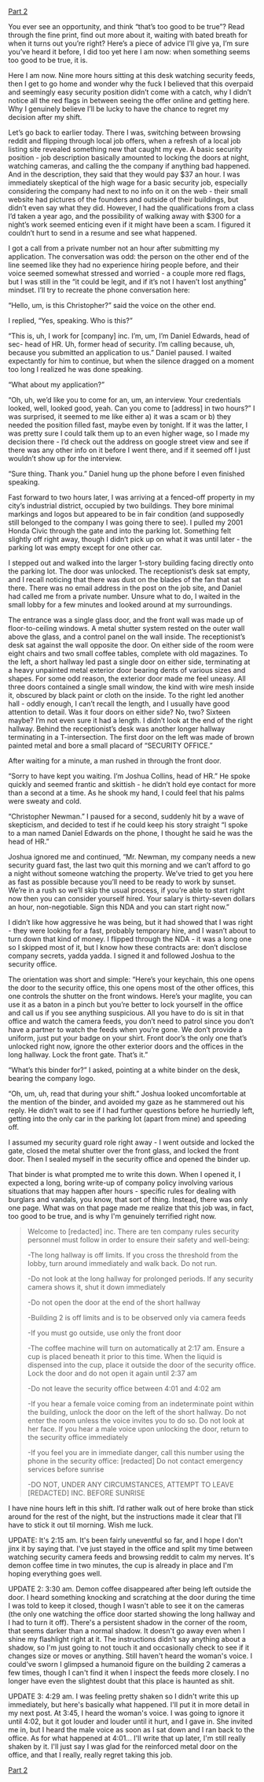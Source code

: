 [Part 2](https://old.reddit.com/r/nosleep/comments/9hdajv/ten_rules_for_the_night_security_guard_part_2/?)

You ever see an opportunity, and think “that’s too good to be true”? Read through the fine print, find out more about it, waiting with bated breath for when it turns out you’re right? Here’s a piece of advice I’ll give ya, I’m sure you’ve heard it before, I did too yet here I am now: when something seems too good to be true, it is.

Here I am now. Nine more hours sitting at this desk watching security feeds, then I get to go home and wonder why the fuck I believed that this overpaid and seemingly easy security position didn’t come with a catch, why I didn’t notice all the red flags in between seeing the offer online and getting here. Why I genuinely believe I’ll be lucky to have the chance to regret my decision after my shift.

Let’s go back to earlier today. There I was, switching between browsing reddit and flipping through local job offers, when a refresh of a local job listing site revealed something new that caught my eye. A basic security position - job description basically amounted to locking the doors at night, watching cameras, and calling the the company if anything bad happened. And in the description, they said that they would pay $37 an hour. I was immediately skeptical of the high wage for a basic security job, especially considering the company had next to no info on it on the web - their small website had pictures of the founders and outside of their buildings, but didn’t even say what they did. However, I had the qualifications from a class I’d taken a year ago, and the possibility of walking away with $300 for a night’s work seemed enticing even if it might have been a scam. I figured it couldn’t hurt to send in a resume and see what happened.

I got a call from a private number not an hour after submitting my application. The conversation was odd: the person on the other end of the line seemed like they had no experience hiring people before, and their voice seemed somewhat stressed and worried - a couple more red flags, but I was still in the “it could be legit, and if it’s not I haven’t lost anything” mindset. I’ll try to recreate the phone conversation here:

“Hello, um, is this Christopher?” said the voice on the other end.

I replied, “Yes, speaking. Who is this?”

“This is, uh, I work for [company] inc. I’m, um, I’m Daniel Edwards, head of sec- head of HR. Uh, former head of security. I’m calling because, uh, because you submitted an application to us.” Daniel paused. I waited expectantly for him to continue, but when the silence dragged on a moment too long I realized he was done speaking.

“What about my application?”

“Oh, uh, we’d like you to come for an, um, an interview. Your credentials looked, well, looked good, yeah. Can you come to [address] in two hours?” I was surprised, it seemed to me like either a) it was a scam or b) they needed the position filled fast, maybe even by tonight. If it was the latter, I was pretty sure I could talk them up to an even higher wage, so I made my decision there - I’d check out the address on google street view and see if there was any other info on it before I went there, and if it seemed off I just wouldn’t show up for the interview.

“Sure thing. Thank you.” Daniel hung up the phone before I even finished speaking.

Fast forward to two hours later, I was arriving at a fenced-off property in my city’s industrial district, occupied by two buildings. They bore minimal markings and logos but appeared to be in fair condition (and supposedly still belonged to the company I was going there to see). I pulled my 2001 Honda Civic through the gate and into the parking lot. Something felt slightly off right away, though I didn’t pick up on what it was until later - the parking lot was empty except for one other car.

I stepped out and walked into the larger 1-story building facing directly onto the parking lot. The door was unlocked. The receptionist’s desk sat empty, and I recall noticing that there was dust on the blades of the fan that sat there. There was no email address in the post on the job site, and Daniel had called me from a private number. Unsure what to do, I waited in the small lobby for a few minutes and looked around at my surroundings.

The entrance was a single glass door, and the front wall was made up of floor-to-ceiling windows. A metal shutter system rested on the outer wall above the glass, and a control panel on the wall inside. The receptionist’s desk sat against the wall opposite the door. On either side of the room were eight chairs and two small coffee tables, complete with old magazines. To the left, a short hallway led past a single door on either side, terminating at a heavy unpainted metal exterior door bearing dents of various sizes and shapes. For some odd reason, the exterior door made me feel uneasy. All three doors contained a single small window, the kind with wire mesh inside it, obscured by black paint or cloth on the inside. To the right led another hall - oddly enough, I can’t recall the length, and I usually have good attention to detail. Was it four doors on either side? No, two? Sixteen maybe? I’m not even sure it had a length. I didn’t look at the end of the right hallway. Behind the receptionist’s desk was another longer hallway terminating in a T-intersection. The first door on the left was made of brown painted metal and bore a small placard of “SECURITY OFFICE.”

After waiting for a minute, a man rushed in through the front door.

“Sorry to have kept you waiting. I’m Joshua Collins, head of HR.” He spoke quickly and seemed frantic and skittish - he didn’t hold eye contact for more than a second at a time. As he shook my hand, I could feel that his palms were sweaty and cold.

“Christopher Newman.” I paused for a second, suddenly hit by a wave of skepticism, and decided to test if he could keep his story straight “I spoke to a man named Daniel Edwards on the phone, I thought he said he was the head of HR.”

Joshua ignored me and continued, “Mr. Newman, my company needs a new security guard fast, the last two quit this morning and we can’t afford to go a night without someone watching the property. We’ve tried to get you here as fast as possible because you’ll need to be ready to work by sunset. We’re in a rush so we’ll skip the usual process, if you’re able to start right now then you can consider yourself hired. Your salary is thirty-seven dollars an hour, non-negotiable. Sign this NDA and you can start right now.”

I didn’t like how aggressive he was being, but it had showed that I was right - they were looking for a fast, probably temporary hire, and I wasn’t about to turn down that kind of money. I flipped through the NDA - it was a long one so I skipped most of it, but I know how these contracts are: don’t disclose company secrets, yadda yadda. I signed it and followed Joshua to the security office.

The orientation was short and simple: “Here’s your keychain, this one opens the door to the security office, this one opens most of the other offices, this one controls the shutter on the front windows. Here’s your maglite, you can use it as a baton in a pinch but you’re better to lock yourself in the office and call us if you see anything suspicious. All you have to do is sit in that office and watch the camera feeds, you don’t need to patrol since you don’t have a partner to watch the feeds when you’re gone. We don’t provide a uniform, just put your badge on your shirt. Front door’s the only one that’s unlocked right now, ignore the other exterior doors and the offices in the long hallway. Lock the front gate. That’s it.”

“What’s this binder for?” I asked, pointing at a white binder on the desk, bearing the company logo. 

“Oh, um, uh, read that during your shift.” Joshua looked uncomfortable at the mention of the binder, and avoided my gaze as he stammered out his reply. He didn’t wait to see if I had further questions before he hurriedly left, getting into the only car in the parking lot (apart from mine) and speeding off.

I assumed my security guard role right away - I went outside and locked the gate, closed the metal shutter over the front glass, and locked the front door. Then I sealed myself in the security office and opened the binder up.

That binder is what prompted me to write this down. When I opened it, I expected a long, boring write-up of company policy involving various situations that may happen after hours - specific rules for dealing with burglars and vandals, you know, that sort of thing. Instead, there was only one page. What was on that page made me realize that this job was, in fact, too good to be true, and is why I'm genuinely terrified right now.

> Welcome to [redacted] inc. There are ten company rules security personnel must follow in order to ensure their safety and well-being:
> 
> -The long hallway is off limits. If you cross the threshold from the lobby, turn around immediately and walk back. Do not run.
> 
> -Do not look at the long hallway for prolonged periods. If any security camera shows it, shut it down immediately
> 
> -Do not open the door at the end of the short hallway
> 
> -Building 2 is off limits and is to be observed only via camera feeds
> 
> -If you must go outside, use only the front door
> 
> -The coffee machine will turn on automatically at 2:17 am. Ensure a cup is placed beneath it prior to this time. When the liquid is dispensed into the cup, place it outside the door of the security office. Lock the door and do not open it again until 2:37 am
> 
> -Do not leave the security office between 4:01 and 4:02 am
> 
> -If you hear a female voice coming from an indeterminate point within the building, unlock the door on the left of the short hallway. Do not enter the room unless the voice invites you to do so. Do not look at her face. If you hear a male voice upon unlocking the door, return to the security office immediately
> 
> -If you feel you are in immediate danger, call this number using the phone in the security office: [redacted] Do not contact emergency services before sunrise
> 
> -DO NOT, UNDER ANY CIRCUMSTANCES, ATTEMPT TO LEAVE [REDACTED] INC. BEFORE SUNRISE

I have nine hours left in this shift. I’d rather walk out of here broke than stick around for the rest of the night, but the instructions made it clear that I’ll have to stick it out til morning. Wish me luck.

UPDATE: It's 2:15 am. It's been fairly uneventful so far, and I hope I don't jinx it by saying that. I've just stayed in the office and split my time between watching security camera feeds and browsing reddit to calm my nerves. It's demon coffee time in two minutes, the cup is already in place and I'm hoping everything goes well.

UPDATE 2: 3:30 am. Demon coffee disappeared after being left outside the door. I heard something knocking and scratching at the door during the time I was told to keep it closed, though I wasn't able to see it on the cameras (the only one watching the office door started showing the long hallway and I had to turn it off). There's a persistent shadow in the corner of the room, that seems darker than a normal shadow. It doesn't go away even when I shine my flashlight right at it. The instructions didn't say anything about a shadow, so I'm just going to not touch it and occasionally check to see if it changes size or moves or anything. Still haven't heard the woman's voice. I could've sworn I glimpsed a humanoid figure on the building 2 cameras a few times, though I can't find it when I inspect the feeds more closely. I no longer have even the slightest doubt that this place is haunted as shit.

UPDATE 3: 4:29 am. I was feeling pretty shaken so I didn't write this up immediately, but here's basically what happened. I'll put it in more detail in my next post. At 3:45, I heard the woman's voice. I was going to ignore it until 4:02, but it got louder and louder until it hurt, and I gave in. She invited me in, but I heard the male voice as soon as I sat down and I ran back to the office. As for what happened at 4:01... I'll write that up later, I'm still really shaken by it. I'll just say I was glad for the reinforced metal door on the office, and that I really, really regret taking this job.

[Part 2](https://old.reddit.com/r/nosleep/comments/9hdajv/ten_rules_for_the_night_security_guard_part_2/?)